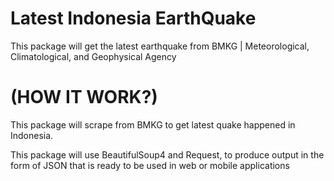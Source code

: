 # Latest Indonesia EarthQuake
This package will get the latest earthquake from BMKG | Meteorological, Climatological, and Geophysical Agency

# (HOW IT WORK?)
This package will scrape from BMKG to get latest quake happened in Indonesia.
  
This package will use BeautifulSoup4 and Request, to produce output in the form of JSON that is ready to be used in web or mobile applications